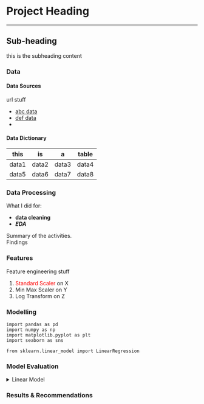 # Project Heading 

---

## Sub-heading

this is the subheading content

### Data

#### Data Sources
url stuff
* [abc data](https://github.com/merzechan)
* [def data](https://github.com/merzechan)
* 

#### Data Dictionary
| this | is | a | table |
|-|-|-|-|
| data1 | data2 | data3 | data4 |
| data5 | data6 | data7 | data8 |


### Data Processing
What I did for:  
- **data cleaning** 
- ***EDA***  

Summary of the activities.  
Findings  

### Features
Feature engineering stuff
1. <span style="color:red">Standard Scaler</span> on X
2. Min Max Scaler on Y
3. Log Transform on Z

### Modelling
```
import pandas as pd
import numpy as np
import matplotlib.pyplot as plt
import seaborn as sns

from sklearn.linear_model import LinearRegression
```

### Model Evaluation
<details>
  <summary>Linear Model</summary>
  This is how it's done
  :heart_eyes_cat:
 </details>

### Results & Recommendations
